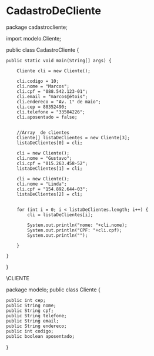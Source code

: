 # CadastroDeCliente
package cadastrocliente;

import modelo.Cliente;

public class CadastroCliente {

    public static void main(String[] args) {

        Cliente cli = new Cliente();

        cli.codigo = 10;
        cli.nome = "Marcos";
        cli.cpf = "088.542.123-01";
        cli.email = "marcos@étois";
        cli.endereco = "Av. 1° de maio";
        cli.cep = 88352490;
        cli.telefone = "33504226";
        cli.aposentado = false;
        
        
        //Array  de clientes
        Cliente[] listaDeClientes = new Cliente[3];
        listaDeClientes[0] = cli;
        
        cli = new Cliente();
        cli.nome = "Gustavo";
        cli.cpf = "015.263.458-52";
        listaDeClientes[1] = cli;
        
        cli = new Cliente();
        cli.nome = "Linda";
        cli.cpf = "154.892.644-03";
        listaDeClientes[2] = cli;
        
        
        for (int i = 0; i < listaDeClientes.length; i++) {
            cli = listaDeClientes[i];
            
            System.out.println("nome: "+cli.nome);
            System.out.println("CPF: "+cli.cpf);
            System.out.println("");
            
        }
        
    }

}

\\CLIENTE

package modelo;
public class Cliente {
    
    public int cep;
    public String nome;
    public String cpf;
    public String telefone;
    public String email;
    public String endereco;
    public int codigo;
    public boolean aposentado;
    
}
